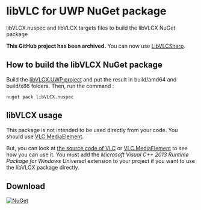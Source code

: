 # libVLC for UWP NuGet package
libVLCX.nuspec and libVLCX.targets files to build the libVLCX NuGet package

**This GitHub project has been archived.** You can now use [LibVLCSharp](https://github.com/videolan/libvlcsharp/).


## How to build the libVLCX NuGet package
Build the [libVLCX.UWP project](https://code.videolan.org/videolan/vlc-winrt/tree/master/modules/libVLCX.UWP) and put the result in build/amd64 and build/x86 folders. Then, run the command :

```nuget pack libVLCX.nuspec```

## libVLCX usage
This package is not intended to be used directly from your code. You should use [VLC.MediaElement](https://github.com/kakone/VLC.MediaElement).

But, you can look at [the source code of VLC](https://code.videolan.org/videolan/vlc-winrt) or [VLC.MediaElement](https://github.com/kakone/VLC.MediaElement) to see how you can use it. You must add the *Microsoft Visual C++ 2013 Runtime Package for Windows Universal* extension to your project if you want to use the libVLCX package directly.

## Download
[![NuGet](http://img.shields.io/nuget/v/libVLCX.svg)](https://www.nuget.org/packages/libVLCX)
